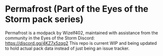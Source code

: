 # Permafrost (Part of the Eyes of the Storm pack series)
Permafrost is a modpack by Wizelf402, maintained with assistance from the community in the Eyes of the Storm Discord: https://discord.gg/4KZ7x5zqg2
This repo is current WIP and being updated to hold actual pack data instead of just being an issue tracker.
